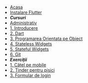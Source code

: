 * [Acasa](/)
* [Instalare Flutter](/install.md)
* ***Cursuri***
* [Administrativ](/administrativ.md)
* [1. Introducere](/introducere.md)
* [2. Dart](/dart1.md)
* [3. Programarea Orientata pe Obiect](/oop.md)
* [4. Stateless Widgets](/statelessWidgets.md)
* [5. Stateful Widgets](/statefulWidgets.md)
* [6. Git](/git.md)
* ***Exerciții***
* [1. Cățel pe mobile](./exercitii/images.md)
* [2. Tinder pentru pisici](./exercitii/cat_tinder.md)
* [3. Formular de login](./exercitii/login_form.md)